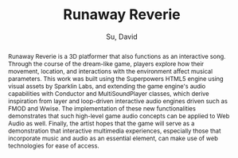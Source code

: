 --- 
title: "Runaway Reverie" 
abstract: "Runaway Reverie is a 3D platformer that also functions as an interactive song. Through the course of the dream-like game, players explore how their movement, location, and interactions with the environment affect musical parameters. This work was built using the Superpowers HTML5 engine using visual assets by Sparklin Labs, and extending the game engine's audio capabilities with Conductor and MultiSoundPlayer classes, which derive inspiration from layer and loop-driven interactive audio engines driven such as FMOD and Wwise. The implementation of these new functionalities demonstrates that such high-level game audio concepts can be applied to Web Audio as well. Finally, the artist hopes that the game will serve as a demonstration that interactive multimedia experiences, especially those that incorporate music and audio as an essential element, can make use of web technologies for ease of access." 
address: "London" 
author: "Su, David"
webAuthor: "David Su" 
booktitle: "Proceedings of the International Web Audio Conference" 
editor: "Thalmann, Florian and Ewert, Sebastian" 
month: "August"
pages: "" 
publisher: "Queen Mary University of London" 
series: "WAC '17"
track: "Artwork"  
year: "2017" 
id: "2017_EA_52" 
tags: year2017
media: none 
pdflink: /_data/papers/pdf/2017/2017_52.pdf
ISSN: 2663-5844
---